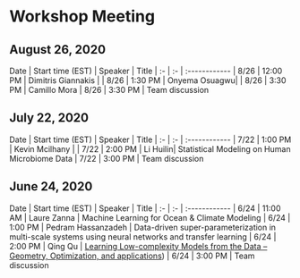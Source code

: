 # Workshop Meeting

## August 26, 2020


Date  | Start time (EST) | Speaker | Title |
 :- | :- | :------------ |
 8/26 |  12:00 PM | Dimitris Giannakis |  |
 8/26 |  1:30 PM | Onyema Osuagwu|  |
 8/26 |  3:30 PM | Camillo Mora |
 8/26 |  3:30 PM | Team discussion
## July 22, 2020


Date  | Start time (EST) | Speaker | Title |
 :- | :- | :------------ |
 7/22 |  1:00 PM | Kevin Mcilhany |  |
 7/22 |  2:00 PM | Li Huilin| Statistical Modeling on Human Microbiome Data |
 7/22 |  3:00 PM | Team discussion
 
## June 24, 2020

Date  | Start time (EST) | Speaker | Title |
 :- | :- | :------------ |
 6/24 | 11:00 AM | Laure Zanna  | Machine Learning for Ocean & Climate Modeling |
 6/24 |  1:00 PM | Pedram Hassanzadeh | Data-driven super-parameterization in multi-scale systems using neural networks and transfer learning |
 6/24 |  2:00 PM | Qing Qu | <a href="./Qing_Qu_talk.html" target="_top">Learning Low-complexity Models from the Data – Geometry, Optimization, and applications</a>) |
 6/24 |  3:00 PM | Team discussion


